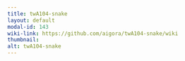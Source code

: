 ```yaml
---
title: twA104-snake
layout: default
modal-id: 143
wiki-link: https://github.com/aigora/twA104-snake/wiki
thumbnail: 
alt: twA104-snake
---
```

